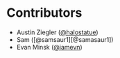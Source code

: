 # Contributors

- Austin Ziegler ([@halostatue][@halostatue])
- Sam ([@samsaur1][@samasaur1])
- Evan Minsk ([@iamevn][@iamevn])

[@halostatue]: https://github.com/halostatue
[@samsaur1]: https://github.com/samasaur1
[@iamevn]: https://github.com/iamevn

